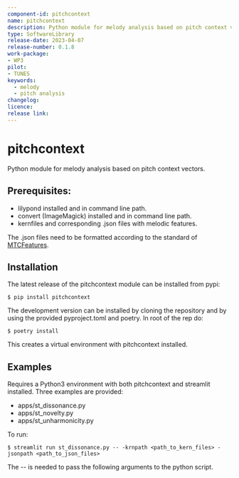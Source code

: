 ```yaml
---
component-id: pitchcontext
name: pitchcontext
description: Python module for melody analysis based on pitch context vectors.
type: SoftwareLibrary
release-date: 2023-04-07
release-number: 0.1.8
work-package: 
- WP3
pilot: 
- TUNES
keywords:
  - melody
  - pitch analysis
changelog:
licence:
release link:
--- 
```



# pitchcontext
Python module for melody analysis based on pitch context vectors.

## Prerequisites:
- lilypond installed and in command line path.
- convert (ImageMagick) installed and in command line path.
- kernfiles and corresponding .json files with melodic features.

The .json files need to be formatted according to the standard of [MTCFeatures](https://pvankranenburg.github.io/MTCFeatures/melodyrepresentation.html).

## Installation
The latest release of the pitchcontext module can be installed from pypi:
```
$ pip install pitchcontext
```

The development version can be installed by cloning the repository and by using the provided pyproject.toml and poetry. In root of the rep do:
```
$ poetry install
```
This creates a virtual environment with pitchcontext installed.

## Examples
Requires a Python3 environment with both pitchcontext and streamlit installed.
Three examples are provided:
- apps/st_dissonance.py
- apps/st_novelty.py
- apps/st_unharmonicity.py

To run:
```
$ streamlit run st_dissonance.py -- -krnpath <path_to_kern_files> -jsonpath <path_to_json_files>
```
The -- is needed to pass the following arguments to the python script.
